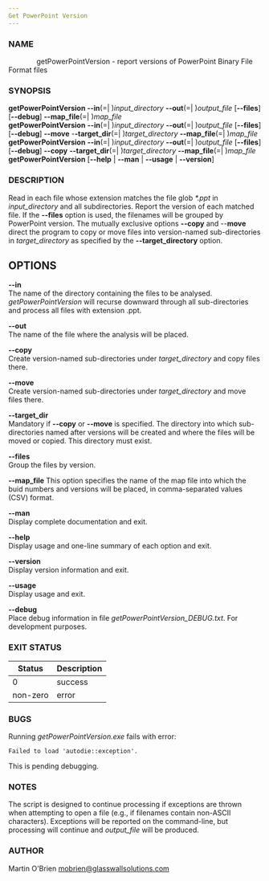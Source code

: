 ```yaml
---
Get PowerPoint Version
---
```


### **NAME**
&emsp;&emsp;&emsp;&emsp;getPowerPointVersion - report versions of PowerPoint Binary File Format files

### **SYNOPSIS**
**getPowerPointVersion --in**(=| )*input_directory* **--out**(=| )*output_file* [**--files**] [**--debug**] **--map_file**(=| )*map_file*  
**getPowerPointVersion** **--in**(=| )*input_directory* **--out**(=| )*output_file* [**--files**] [**--debug**] **--move** -**-target_dir**(=| )*target_directory* **--map_file**(=| )*map_file*  
**getPowerPointVersion** **--in**(=| )*input_directory* **--out**(=| )*output_file* [**--files**] [**--debug**] **--copy** **--target_dir**(=| )*target_directory* **--map_file**(=| )*map_file*  
**getPowerPointVersion** [**--help** | **--man** | **--usage** | **--version**]

### **DESCRIPTION**
Read in each file whose extension matches the file glob *\*.ppt* in *input_directory* and all subdirectories. Report the version of each matched file. If the **--files** option is used, the filenames will be grouped by PowerPoint version. The mutually exclusive options **--copy** and --**move** direct the program to copy or move files into version-named sub-directories in *target_directory* as specified by the **--target_directory** option.

## ****OPTIONS****
**--in**  
The name of the directory containing the files to be analysed. *getPowerPointVersion* will recurse downward through all sub-directories and process all files with extension .ppt.

**--out**  
The name of the file where the analysis will be placed.

**--copy**  
Create version-named sub-directories under *target_directory* and copy files there.

**--move**  
Create version-named sub-directories under *target_directory* and move files there.

**--target_dir**  
Mandatory if **--copy** or **--move** is specified. The directory into which sub-directories named after versions will be created and where the files will be moved or copied. This directory must exist.

**--files**  
Group the files by version.

**--map_file**
This option specifies the name of the map file into which the buid numbers and versions will be placed, in comma-separated values (CSV) format.

**--man**  
Display complete documentation and exit.

**--help**  
Display usage and one-line summary of each option and exit.

**--version**  
Display version information and exit.

**--usage**  
Display usage and exit.

**--debug**  
Place debug information in file *getPowerPointVersion_DEBUG.txt*. For development purposes.

### **EXIT STATUS**
|Status|Description
|---|---
|0|success  
|non-zero|error

### **BUGS**
Running *getPowerPointVersion.exe* fails with error:

    Failed to load 'autodie::exception'.

This is pending debugging.

### **NOTES**
The script is designed to continue processing if exceptions are thrown when attempting to open a file (e.g., if filenames contain non-ASCII characters). Exceptions will be reported on the command-line, but processing will continue and *output_file* will be produced.



### **AUTHOR**
Martin O'Brien <mobrien@glasswallsolutions.com>
